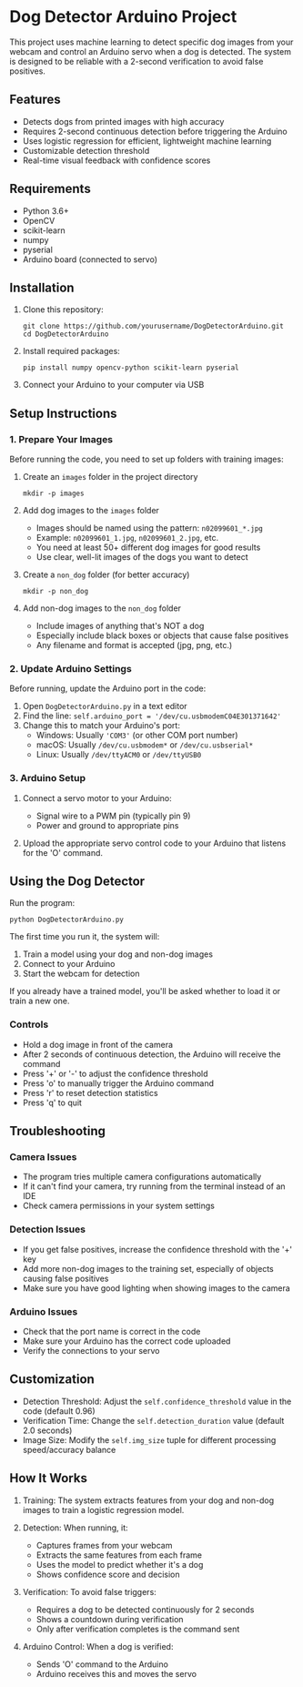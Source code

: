 # Dog Detector Arduino Project

This project uses machine learning to detect specific dog images from your webcam and control an Arduino servo when a dog is detected. The system is designed to be reliable with a 2-second verification to avoid false positives.

## Features

- Detects dogs from printed images with high accuracy
- Requires 2-second continuous detection before triggering the Arduino
- Uses logistic regression for efficient, lightweight machine learning
- Customizable detection threshold
- Real-time visual feedback with confidence scores

## Requirements

- Python 3.6+
- OpenCV
- scikit-learn
- numpy
- pyserial
- Arduino board (connected to servo)

## Installation

1. Clone this repository:
   ```
   git clone https://github.com/yourusername/DogDetectorArduino.git
   cd DogDetectorArduino
   ```

2. Install required packages:
   ```
   pip install numpy opencv-python scikit-learn pyserial
   ```

3. Connect your Arduino to your computer via USB

## Setup Instructions

### 1. Prepare Your Images

Before running the code, you need to set up folders with training images:

1. Create an `images` folder in the project directory
   ```
   mkdir -p images
   ```

2. Add dog images to the `images` folder
   - Images should be named using the pattern: `n02099601_*.jpg`
   - Example: `n02099601_1.jpg`, `n02099601_2.jpg`, etc.
   - You need at least 50+ different dog images for good results
   - Use clear, well-lit images of the dogs you want to detect

3. Create a `non_dog` folder (for better accuracy)
   ```
   mkdir -p non_dog
   ```

4. Add non-dog images to the `non_dog` folder
   - Include images of anything that's NOT a dog
   - Especially include black boxes or objects that cause false positives
   - Any filename and format is accepted (jpg, png, etc.)

### 2. Update Arduino Settings

Before running, update the Arduino port in the code:

1. Open `DogDetectorArduino.py` in a text editor
2. Find the line: `self.arduino_port = '/dev/cu.usbmodemC04E301371642'`
3. Change this to match your Arduino's port:
   - Windows: Usually `'COM3'` (or other COM port number)
   - macOS: Usually `/dev/cu.usbmodem*` or `/dev/cu.usbserial*`
   - Linux: Usually `/dev/ttyACM0` or `/dev/ttyUSB0`

### 3. Arduino Setup

1. Connect a servo motor to your Arduino:
   - Signal wire to a PWM pin (typically pin 9)
   - Power and ground to appropriate pins

2. Upload the appropriate servo control code to your Arduino that listens for the 'O' command.

## Using the Dog Detector

Run the program:
```
python DogDetectorArduino.py
```

The first time you run it, the system will:
1. Train a model using your dog and non-dog images
2. Connect to your Arduino
3. Start the webcam for detection

If you already have a trained model, you'll be asked whether to load it or train a new one.

### Controls

- Hold a dog image in front of the camera
- After 2 seconds of continuous detection, the Arduino will receive the command
- Press '+' or '-' to adjust the confidence threshold
- Press 'o' to manually trigger the Arduino command
- Press 'r' to reset detection statistics
- Press 'q' to quit

## Troubleshooting

### Camera Issues
- The program tries multiple camera configurations automatically
- If it can't find your camera, try running from the terminal instead of an IDE
- Check camera permissions in your system settings

### Detection Issues
- If you get false positives, increase the confidence threshold with the '+' key
- Add more non-dog images to the training set, especially of objects causing false positives
- Make sure you have good lighting when showing images to the camera

### Arduino Issues
- Check that the port name is correct in the code
- Make sure your Arduino has the correct code uploaded
- Verify the connections to your servo

## Customization

- Detection Threshold: Adjust the `self.confidence_threshold` value in the code (default 0.96)
- Verification Time: Change the `self.detection_duration` value (default 2.0 seconds)
- Image Size: Modify the `self.img_size` tuple for different processing speed/accuracy balance

## How It Works

1. Training: The system extracts features from your dog and non-dog images to train a logistic regression model.

2. Detection: When running, it:
   - Captures frames from your webcam
   - Extracts the same features from each frame
   - Uses the model to predict whether it's a dog
   - Shows confidence score and decision

3. Verification: To avoid false triggers:
   - Requires a dog to be detected continuously for 2 seconds
   - Shows a countdown during verification
   - Only after verification completes is the command sent

4. Arduino Control: When a dog is verified:
   - Sends 'O' command to the Arduino
   - Arduino receives this and moves the servo
